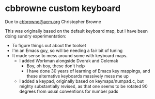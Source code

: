 cbbrowne custom keyboard
==============================

Due to cbbrowne@acm.org
Christopher Browne

This was originally based on the default keyboard map, but I have been
doing sundry experimentation:

 * To figure things out about the toolset
 * I'm an Emacs guy, so will be needing a fair bit of tuning
 * It made sense to mess around some with keyboard maps.
   - I added Workman alongside Dvorak and Colemak
     - Boy, oh boy, these don't help
     - I have done 30 years of learning of Emacs key mappings, and these alternative keyboards massively mess me up
   - I added a keypad, originally based on keymaps/numpad.c, but mighty substantially revised, as that one seems to be rotated 90 degrees from usual conventions for number pads